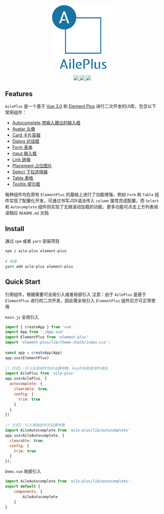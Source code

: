 <p align="center">
  <img src="./docs/assets/aile-plus_logo.png" style="width:200px;">
</p>

<p align="center">
  <a href="https://www.npmjs.org/package/aile-plus">
    <img src="https://img.shields.io/npm/v/aile-plus.svg">
  </a>
  <a href="https://npmcharts.com/compare/aile-plus?minimal=true">
    <img src="http://img.shields.io/npm/dm/aile-plus.svg">
  </a>
  <a href="LICENSE">
    <img src="https://img.shields.io/badge/License-MIT-yellow.svg">
  </a>
</p>

## Features

`AilePlus` 是一个基于 [Vue 3.0](https://v3.vuejs.org/) 和 [Element Plus](https://element-plus.org/) 进行二次开发的UI库，包含以下常用组件：

- [Autocomplete 带输入建议的输入框](./lib/autocomplete/README.md)
- [Avatar 头像](./lib/avatar/README.md)
- [Card 卡片容器](./lib/card/README.md)
- [Dialog 对话框](./lib/dialog/README.md)
- [Form 表单](./lib/form/README.md)
- [Input 输入框](./lib/input/README.md)
- [Link 链接](./lib/link/README.md)
- [Placement 占位图片](./lib/placement/README.md)
- [Select 下拉选择器](./lib/select/README.md)
- [Table 表格](./lib/table/README.md)
- [Tooltip 提示框](./lib/tooltip/README.md)

每种组件均在原有 `ElementPlus` 的基础上进行了功能增强，例如 `Form` 和 `Table` 组件实现了配置化开发，可通过书写JSX语法传入 `column` 属性完成配置，而 `Select` 和 `Autocomplete` 组件则实现了无限滚动加载的功能，更多功能可点击上方列表阅读相应 `README.md` 文档

## Install

通过 `npm` 或者 `yarn` 安装项目

```bash
npm i aile-plus element-plus

# 或者
yarn add aile-plus element-plus
```

## Quick Start

引用组件，根据需要可全局引入或者局部引入
注意：由于 `AilePlus` 是基于 `ElementPlus` 进行的二次开发，因此需全局引入 `ElementPlus` 组件后方可正常使用

`main.js` 全局引入

```js
import { createApp } from 'vue'
import App from './App.vue'
import ElementPlus from 'element-plus'
import 'element-plus/lib/theme-chalk/index.css';

const app = createApp(App)
app.use(ElementPlus)

// 方式1：引入全部组件包并设置参数，key的名称是组件类别
import AilePlus from 'aile-plus'
app.use(AilePlus, {
  autocomplete: {
    clearable: true,
    config: {
      trim: true
    }
  }
})

// 方式2：引入单独组件并设置参数
import AileAutocomplete from 'aile-plus/lib/autocomplete'
app.use(AileAutocomplete, {
  clearable: true,
  config: {
    trim: true
  }
});
```

`Demo.vue` 局部引入

```js
import AileAutocomplete from 'aile-plus/lib/autocomplete'
export default {
    components: {
        AileAutocomplete
    }
}
```
